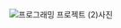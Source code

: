 ![프로그래밍 프로젝트 (2)사진](https://user-images.githubusercontent.com/81519350/236684357-0d034bf3-1ce4-4ba0-8b72-efeda3cad11b.jpg)

